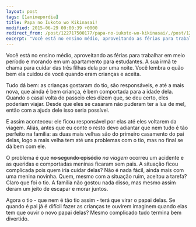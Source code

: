 ```yaml
---
layout: post
tags: [1animepordia]
title: Papa no Iukoto wo Kikinasai!
modified: 2015-06-29 00:00:39 +0000
redirect_from: /post/122717500177/papa-no-iukoto-wo-kikinasai/,/post/122717500177/
excerpt: "Você está no ensino médio, aproveitando as férias para trabalhar em meio período e morando em um apartamento para estudantes. A sua irmã te chama para cuidar das três filhas dela por uma noite. Você lembra o quão bem ela cuidou de você quando eram crianças e aceita."
---
```


Você está no ensino médio, aproveitando as férias para trabalhar em meio
período e morando em um apartamento para estudantes. A sua irmã te chama
para cuidar das três filhas dela por uma noite. Você lembra o quão bem
ela cuidou de você quando eram crianças e aceita.

Tudo dá bem: as crianças gostaram do tio, são responsáveis, e até a mais
nova, que ainda é bem criança, é bem comportada para a idade dela.
Quando o casal volta do passeio eles dizem que, se deu certo, eles
poderiam viajar. Desde que eles se casaram não puderam ter a lua de mel,
então com a ajuda dele isso seria possível.

E assim aconteceu: ele ficou responsável por elas até eles voltarem da
viagem. Aliás, antes que eu conte o resto devo adiantar que nem tudo é
tão perfeito na família: as duas mais velhas são do primeiro casamento
do pai delas, logo a mais velha tem até uns problemas com o tio, mas no
final se dá bem com ele.

O problema é que ~~no segundo episódio~~ *na viagem* ocorreu um acidente
e as queridas e comportadas meninas ficaram sem pais. A situação ficou
complicada pois quem iria cuidar delas? Não é nada fácil, ainda mais com
uma menina novinha. Quem, mesmo com a situação ruim, aceitou a tarefa?
Claro que foi o tio. A família não gostou nada disso, mas mesmo assim
deram um jeito de escapar e morar juntos.

Agora o tio - que nem é tão tio assim - terá que virar o papai delas. Se
quando é pai já é difícil fazer as crianças te ouvirem imaginem quando
elas tem que ouvir o novo papai delas? Mesmo complicado tudo termina bem
divertido.


